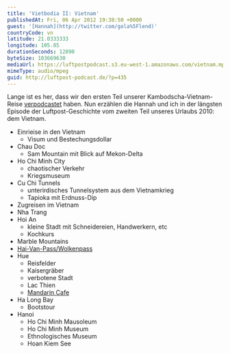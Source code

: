 ```yaml
---
title: 'Vietbodia II: Vietnam'
publishedAt: Fri, 06 Apr 2012 19:38:50 +0000
guest: '[Hannah](http://twitter.com/gola%5Flend)'
countryCode: vn
latitude: 21.0333333
longitude: 105.85
durationSeconds: 12890
byteSize: 103669630
mediaUrl: https://luftpostpodcast.s3.eu-west-1.amazonaws.com/vietnam.mp3
mimeType: audio/mpeg
guid: http://luftpost-podcast.de/?p=435
---
```


Lange ist es her, dass wir den ersten Teil unserer Kambodscha-Vietnam-Reise [verpodcastet](http://luftpost-podcast.de/kambodscha/) haben. Nun erzählen die Hannah und ich in der längsten Episode der Luftpost-Geschichte vom zweiten Teil unseres Urlaubs 2010: dem Vietnam. 
* Einrieise in den Vietnam  
   * Visum und Bestechungsdollar
* Chau Doc  
   * Sam Mountain mit Blick auf Mekon-Delta
* Ho Chi Minh City  
   * chaotischer Verkehr  
   * Kriegsmuseum
* Cu Chi Tunnels  
   * unterirdisches Tunnelsystem aus dem Vietnamkrieg  
   * Tapioka mit Erdnuss-Dip
* Zugreisen im Vietnam
* Nha Trang
* Hoi An  
   * kleine Stadt mit Schneidereien, Handwerkern, etc  
   * Kochkurs
* Marble Mountains
* [Hai-Van-Pass/Wolkenpass](http://de.wikipedia.org/wiki/Hai-Van-Pass)
* Hue  
   * Reisfelder  
   * Kaisergräber  
   * verbotene Stadt  
   * Lac Thien  
   * [Mandarin Cafe](http://mrcumandarin.com/)
* Ha Long Bay  
   * Bootstour
* Hanoi  
   * Ho Chi Minh Mausoleum  
   * Ho Chi Minh Museum  
   * Ethnologisches Museum  
   * Hoan Kiem See
